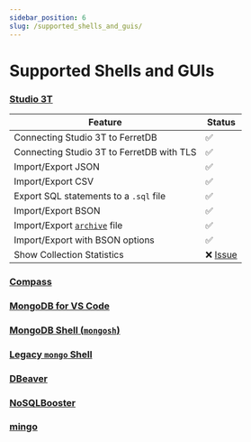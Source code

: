 ```yaml
---
sidebar_position: 6
slug: /supported_shells_and_guis/
---
```


# Supported Shells and GUIs

<!--
    blah blah blah
-->

### [Studio 3T](https://studio3t.com/)

| Feature      | Status      |
| ------------ | ----------- |
| Connecting Studio 3T to FerretDB       | 	✅       |
| Connecting Studio 3T to FerretDB with TLS    | ✅        |
| Import/Export JSON    | ✅        |
| Import/Export CSV    | ✅        |
| Export SQL statements to a `.sql` file    | ✅        |
| Import/Export BSON    | ✅        |
| Import/Export [`archive`](https://www.mongodb.com/docs/database-tools/mongodump/#output-to-an-archive-file) file    | ✅        |
| Import/Export with BSON options    | ✅        |
| Show Collection Statistics    | ❌ [Issue](https://github.com/FerretDB/FerretDB/issues/1346)        |


### [Compass](https://www.mongodb.com/products/compass)

### [MongoDB for VS Code](https://www.mongodb.com/products/vs-code)

### [MongoDB Shell (`mongosh`)](https://www.mongodb.com/docs/mongodb-shell/)

### [Legacy `mongo` Shell](https://www.mongodb.com/docs/v5.0/reference/program/mongo/)

### [DBeaver](https://dbeaver.com/docs/wiki/MongoDB/)

### [NoSQLBooster](https://nosqlbooster.com/)

### [mingo](https://mingo.io/)
